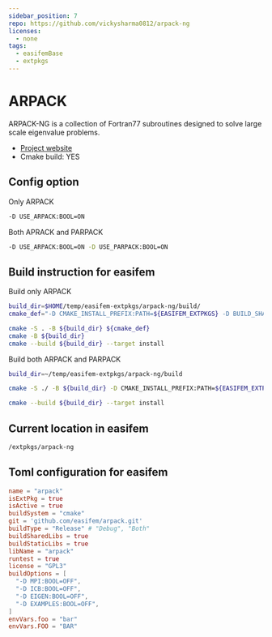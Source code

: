 ```yaml
---
sidebar_position: 7
repo: https://github.com/vickysharma0812/arpack-ng
licenses:
  - none
tags:
  - easifemBase
  - extpkgs
---
```


# ARPACK

ARPACK-NG is a collection of Fortran77 subroutines designed to solve large scale eigenvalue problems.

- [Project website](https://github.com/opencollab/arpack-ng)
- Cmake build: YES

## Config option

Only ARPACK

```bash
-D USE_ARPACK:BOOL=ON
```

Both APRACK and PARPACK

```bash
-D USE_ARPACK:BOOL=ON -D USE_PARPACK:BOOL=ON
```

## Build instruction for easifem

Build only ARPACK

```bash
build_dir=$HOME/temp/easifem-extpkgs/arpack-ng/build/
cmake_def="-D CMAKE_INSTALL_PREFIX:PATH=${EASIFEM_EXTPKGS} -D BUILD_SHARED_LIBS:BOOL=ON -D CMAKE_BUILD_TYPE:STRING=Release -D MPI:BOOL=OFF"

cmake -S . -B ${build_dir} ${cmake_def}
cmake -B ${build_dir}
cmake --build ${build_dir} --target install
```

Build both ARPACK and PARPACK

```bash
build_dir=~/temp/easifem-extpkgs/arpack-ng/build

cmake -S ./ -B ${build_dir} -D CMAKE_INSTALL_PREFIX:PATH=${EASIFEM_EXTPKGS} -D BUILD_SHARED_LIBS:BOOL=ON -D MPI:BOOL=ON -D CMAKE_BUILD_TYPE:STRING=Release

cmake --build ${build_dir} --target install
```

## Current location in easifem

```bash
/extpkgs/arpack-ng
```

## Toml configuration for easifem

```toml
name = "arpack"
isExtPkg = true
isActive = true
buildSystem = "cmake"
git = 'github.com/easifem/arpack.git'
buildType = "Release" # "Debug", "Both"
buildSharedLibs = true
buildStaticLibs = true
libName = "arpack"
runtest = true
license = "GPL3"
buildOptions = [
  "-D MPI:BOOL=OFF",
  "-D ICB:BOOL=OFF",
  "-D EIGEN:BOOL=OFF",
  "-D EXAMPLES:BOOL=OFF",
]
envVars.foo = "bar"
envVars.FOO = "BAR"
```
